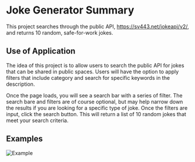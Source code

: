 # Joke Generator Summary
This project searches through the public API, https://sv443.net/jokeapi/v2/, and returns 10 random, safe-for-work jokes.

## Use of Application
The idea of this project is to allow users to search the public API for jokes that can be shared in public spaces. Users will have the option to apply filters that include category and search for specific keywords in the description.

Once the page loads, you will see a search bar with a series of filter. The search bare and filters are of course optional, but may help narrow down the results if you are looking for a specific type of joke. Once the filters are input, click the search button. This will return a list of 10 random jokes that meet your search criteria. 

## Examples
![Example](images/video1398217342.gif)

